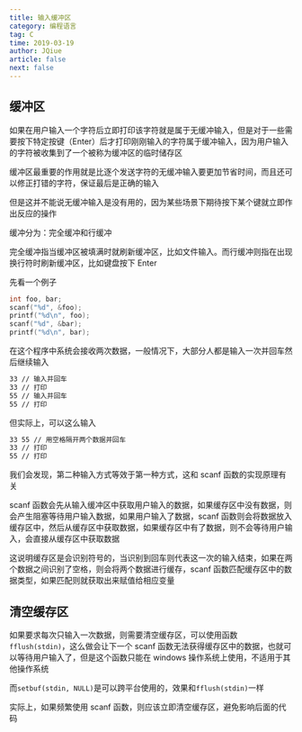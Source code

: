 ```yaml
---
title: 输入缓冲区
category: 编程语言
tag: C
time: 2019-03-19
author: JQiue
article: false
next: false
---
```


## 缓冲区

如果在用户输入一个字符后立即打印该字符就是属于无缓冲输入，但是对于一些需要按下特定按键（Enter）后才打印刚刚输入的字符属于缓冲输入，因为用户输入的字符被收集到了一个被称为缓冲区的临时储存区

缓冲区最重要的作用就是比逐个发送字符的无缓冲输入要更加节省时间，而且还可以修正打错的字符，保证最后是正确的输入

但是这并不能说无缓冲输入是没有用的，因为某些场景下期待按下某个键就立即作出反应的操作

缓冲分为：完全缓冲和行缓冲

完全缓冲指当缓冲区被填满时就刷新缓冲区，比如文件输入。而行缓冲则指在出现换行符时刷新缓冲区，比如键盘按下 Enter

先看一个例子

```c
int foo, bar;
scanf("%d", &foo);
printf("%d\n", foo);
scanf("%d", &bar);
printf("%d\n", bar);
```

在这个程序中系统会接收两次数据，一般情况下，大部分人都是输入一次并回车然后继续输入

```bash
33 // 输入并回车
33 // 打印
55 // 输入并回车
55 // 打印
```

但实际上，可以这么输入

```bash
33 55 // 用空格隔开两个数据并回车
33 // 打印
55 // 打印
```

我们会发现，第二种输入方式等效于第一种方式，这和 scanf 函数的实现原理有关

scanf 函数会先从输入缓冲区中获取用户输入的数据，如果缓存区中没有数据，则会产生阻塞等待用户输入数据，如果用户输入了数据，scanf 函数则会将数据放入缓存区中，然后从缓存区中获取数据，如果缓存区中有了数据，则不会等待用户输入，会直接从缓存区中获取数据

这说明缓存区是会识别符号的，当识别到回车则代表这一次的输入结束，如果在两个数据之间识别了空格，则会将两个数据进行缓存，scanf 函数匹配缓存区中的数据类型，如果匹配则就获取出来赋值给相应变量

## 清空缓存区

如果要求每次只输入一次数据，则需要清空缓存区，可以使用函数`fflush(stdin)`，这么做会让下一个 scanf 函数无法获得缓存区中的数据，也就可以等待用户输入了，但是这个函数只能在 windows 操作系统上使用，不适用于其他操作系统

而`setbuf(stdin, NULL)`是可以跨平台使用的，效果和`fflush(stdin)`一样

实际上，如果频繁使用 scanf 函数，则应该立即清空缓存区，避免影响后面的代码
